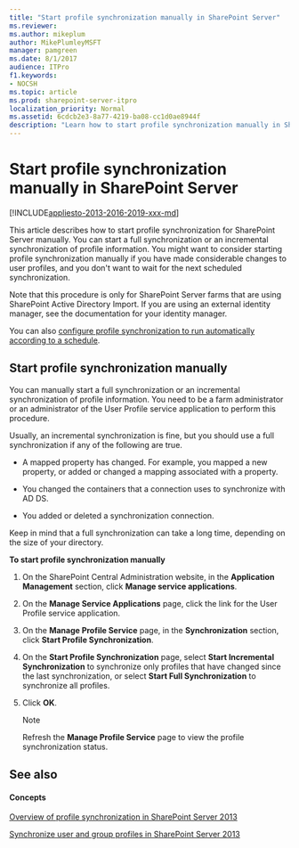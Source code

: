 ```yaml
---
title: "Start profile synchronization manually in SharePoint Server"
ms.reviewer: 
ms.author: mikeplum
author: MikePlumleyMSFT
manager: pamgreen
ms.date: 8/1/2017
audience: ITPro
f1.keywords:
- NOCSH
ms.topic: article
ms.prod: sharepoint-server-itpro
localization_priority: Normal
ms.assetid: 6cdcb2e3-8a77-4219-ba08-cc1d0ae8944f
description: "Learn how to start profile synchronization manually in SharePoint Server."
---
```


# Start profile synchronization manually in SharePoint Server

[!INCLUDE[appliesto-2013-2016-2019-xxx-md](../includes/appliesto-2013-2016-2019-xxx-md.md)]
  
This article describes how to start profile synchronization for SharePoint Server manually. You can start a full synchronization or an incremental synchronization of profile information. You might want to consider starting profile synchronization manually if you have made considerable changes to user profiles, and you don't want to wait for the next scheduled synchronization.
  
Note that this procedure is only for SharePoint Server farms that are using SharePoint Active Directory Import. If you are using an external identity manager, see the documentation for your identity manager.
  
You can also [configure profile synchronization to run automatically according to a schedule](schedule-profile-synchronization.md).
  
## Start profile synchronization manually
<a name="proc1"> </a>

You can manually start a full synchronization or an incremental synchronization of profile information. You need to be a farm administrator or an administrator of the User Profile service application to perform this procedure.
  
Usually, an incremental synchronization is fine, but you should use a full synchronization if any of the following are true.
  
- A mapped property has changed. For example, you mapped a new property, or added or changed a mapping associated with a property.
    
- You changed the containers that a connection uses to synchronize with AD DS.
    
- You added or deleted a synchronization connection.
    
Keep in mind that a full synchronization can take a long time, depending on the size of your directory.
  
 **To start profile synchronization manually**
  
1. On the SharePoint Central Administration website, in the **Application Management** section, click **Manage service applications**.
    
2. On the **Manage Service Applications** page, click the link for the User Profile service application. 
    
3. On the **Manage Profile Service** page, in the **Synchronization** section, click **Start Profile Synchronization**.
    
4. On the **Start Profile Synchronization** page, select **Start Incremental Synchronization** to synchronize only profiles that have changed since the last synchronization, or select **Start Full Synchronization** to synchronize all profiles. 
    
5. Click **OK**.
    
    > [!NOTE]
    > Refresh the **Manage Profile Service** page to view the profile synchronization status. 
  
## See also
<a name="proc1"> </a>

#### Concepts

[Overview of profile synchronization in SharePoint Server 2013](profile-synchronization-in-sharepoint-server-2013.md)
  
[Synchronize user and group profiles in SharePoint Server 2013](configure-profile-synchronization.md)

